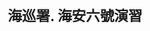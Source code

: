 ---
title: '海巡署. 海安六號演習'
type: '大型頂棚'
pictures: '["https://raw.githubusercontent.com/chyushya/cms-content/main/content/resources/images/1651124339874-1024-640-01.jpg"]'
---
